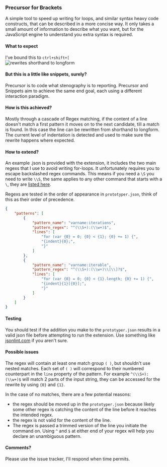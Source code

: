 ### Precursor for Brackets
A simple tool to speed up writing for loops, and similar syntax heavy code constructs, that can be described in a more concise way. It only takes a small amount of information to describe what you want, but for the JavaScript engine to understand you extra syntax is required.

  
#### What to expect
I've bound this to `ctrl+shift+[`  
![rewrites shorthand to longform](http://t.co/FVNkTg4EhK)

#### But this is a little like snippets, surely?
Precursor is to code what stenography is to reporting. Precursor and Snippets aim to achieve the same end goal, each using a different interaction paradigm.
  
#### How is this achieved?
Mostly through a cascade of Regex matching, if the content of a line doesn't match a first pattern it moves on to the next candidate, till a match is found. In this case the line can be rewritten from shorthand to longform. The current level of indentation is detected and used to make sure the rewrite happens where expected.  

#### How to extend?
An example .json is provided with the extension, it includes the two main regexs that I use to avoid writing for-loops. It unfortunately requires you to escape backslashed regex commands. This means if you need a `\S` you need to write `\\S`, the same applies to any other command that starts with a `\`, they are [listed here](https://developer.mozilla.org/en-US/docs/Web/JavaScript/Reference/Global_Objects/RegExp?redirectlocale=en-US&redirectslug=JavaScript%2FReference%2FGlobal_Objects%2FRegExp#Special_characters_in_regular_expressions).  
    
Regexs are tested in the order of appearance in `prototyper.json`, think of this as their order of precedence.
```json
{
    "patterns": [
        {
            "pattern_name": "varname:iterations",
            "pattern_regex": "^(\\S+):(\\w+)$",
            "lines": [
                "for (var {0} = 0; {0} < {1}; {0} += 1) {",
                "{indent}{0};",
                "}"
            ]
        },
        {
            "pattern_name": "varname:iterable",
            "pattern_regex": "^(\\S+):(\\w+)\\[\\]?$",
            "lines": [
                "for (var {0} = 0; {0} < {1}.length; {0} += 1) {",
                "{indent}{1}[{0}];",
                "}"
            ]
        }
    ]
}

```

#### Testing
You should test if the addition you make to the `prototyper.json` results in a valid json file before attempting to run the extension. Use something like [jsonlint.com](http://jsonlint.com/) if you aren't sure.

#### Possible issues
The regex will contain at least one match group `( )`, but shouldn't use nested matches. Each set of `( )` will correspond to their numbered counterpart in the `line` property of the pattern. For example `^(\\S+):(\\w+)$` will match 2 parts of the input string, they can be accessed for the rewrite by using `{0}` and `{1}`.  

In the case of no matches, there are a few potential reasons:  

- the regex should be moved up in the `prototyper.json` because likely some other regex is catching the content of the line before it reaches the intended regex.
- the regex is not valid for the content of the line.
- The regex is passed a trimmed version of the line you initiate the command on. Using `^` and `$` at either end of your regex will help you declare an unambiguous pattern. 
  

#### Comments?
Please use the issue tracker, I'll respond when time permits.

